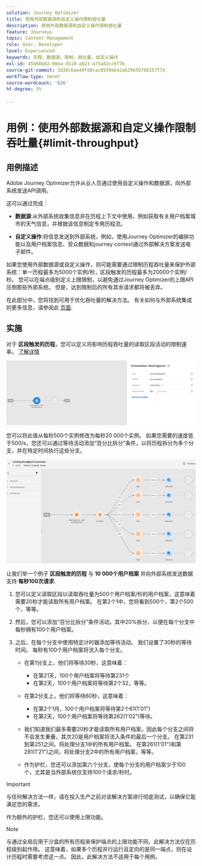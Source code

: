 ```yaml
---
solution: Journey Optimizer
title: 使用外部数据源和自定义操作限制吞吐量
description: 使用外部数据源和自定义操作限制吞吐量
feature: Journeys
topic: Content Management
role: User, Developer
level: Experienced
keywords: 历程，数据源，限制，吞吐量，自定义操作
exl-id: 45d6bb82-88ea-4510-a023-a75a82cc6f7b
source-git-commit: 1d30c6ae49fd0cac0559eb42a629b59708157f7d
workflow-type: tm+mt
source-wordcount: '626'
ht-degree: 3%

---
```


# 用例：使用外部数据源和自定义操作限制吞吐量{#limit-throughput}

## 用例描述

Adobe Journey Optimizer允许从业人员通过使用自定义操作和数据源，向外部系统发送API调用。

这可以通过完成：

* **数据源**:从外部系统收集信息并在历程上下文中使用，例如获取有关用户档案城市的天气信息，并根据该信息制定专用历程流。

* **自定义操作**:将信息发送到外部系统，例如，使用Journey Optimizer的编排功能以及用户档案信息、受众数据和journey context通过外部解决方案发送电子邮件。

如果您使用外部数据源或自定义操作，则可能需要通过限制历程吞吐量来保护外部系统：单一历程最多为5000个实例/秒，区段触发的历程最多为20000个实例/秒。 您可以在端点级别定义上限限制，以避免通过Journey Optimizer的上限API压倒那些外部系统。 但是，达到限制后的所有其余请求都将被丢弃。

在此部分中，您将找到可用于优化吞吐量的解决方法。 有关如何与外部系统集成的更多信息，请参阅此 [页面](../configuration/external-systems.md).

## 实施

对于 **区段触发的历程**，您可以定义将影响历程吞吐量的读取区段活动的限制速率。  [了解详情](../building-journeys/read-segment.md)

![](assets/limit-throughput-1.png)

您可以将此值从每秒500个实例修改为每秒20 000个实例。 如果您需要的速度低于500/s，您还可以通过等待活动添加“百分比拆分”条件，以将历程拆分为多个分支，并在特定时间执行这些分支。

![](assets/limit-throughput-2.png)

让我们举一个例子 **区段触发的历程** 与 **10 000个用户档案** 并向外部系统发送数据支持 **每秒100次请求**.

1. 您可以定义读取区段以读取吞吐量为500个用户档案/秒的用户档案，这意味着需要20秒才能读取所有用户档案。 在第2个1中，您将看到500个，第2个500个，等等。

1. 然后，您可以添加“百分比拆分”条件活动，其中20%拆分，以便在每个分支中每秒拥有100个用户档案。

1. 之后，在每个分支中使用特定计时器添加等待活动。 我们设置了30秒的等待时间。 每秒有100个用户档案将流入每个分支。

   * 在第1分支上，他们将等待30秒，这意味着：
      * 在第21天，100个用户档案将等待第231个
      * 在第2天，100个用户档案将等待第2个32，等等。
   * 在第2分支上，他们将等待60秒，这意味着：
      * 在第2个1月，100个用户档案将等待第2个61(1&#39;01&quot;)
      * 在第2天，100个用户档案将等待第262(1&#39;02&quot;)等待。
   * 我们知道我们最多需要20秒才能读取所有用户档案，因此每个分支之间将不会发生重叠，其次20是用户档案将流入条件的最后一个分支。 在第231到第251之间，将处理分支1中的所有用户档案。 在第261(1&#39;01&quot;)和第281(1&#39;21&quot;)之间，将处理分支2中的所有用户档案，等等。

   * 作为护栏，您还可以添加第六个分支，使每个分支的用户档案少于100个，尤其是当外部系统仅支持100个请求/秒时。



>[!IMPORTANT]
>
>与任何解决方法一样，请在投入生产之前对该解决方案进行彻底测试，以确保它能满足您的需求。

作为额外的护栏，您还可以使用上限功能。

>[!NOTE]
>
>与通过全局应用于沙盒的所有历程来保护端点的上限功能不同，此解决方法仅在历程级别起作用。 这意味着，如果多个历程并行运行且定向的是同一端点，则在设计历程时需要考虑这一点。 因此，此解决方法不适用于每个用例。
